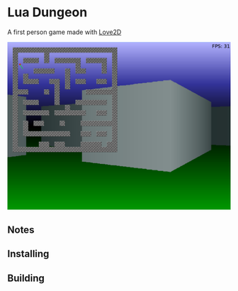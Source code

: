 # Lua Dungeon

A first person game made with [Love2D](https://love2d.org/)

![screen1](./docs/screen1.png)

## Notes

## Installing

## Building
